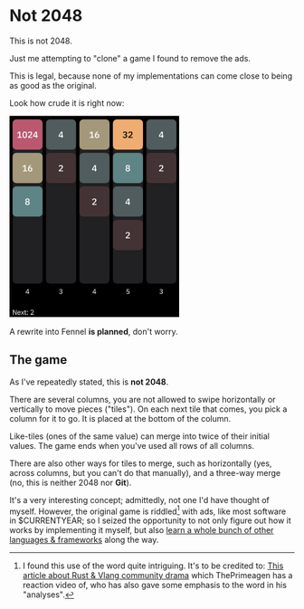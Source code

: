 # Not 2048

This is not 2048.

Just me attempting to "clone" a game I found to remove the ads.

This is legal, because none of my implementations can come close to being as
good as the original.

Look how crude it is right now:

<img src="https://raw.githubusercontent.com/hedyhli/not-2048/main/love.png" width=300/>

A rewrite into Fennel **is planned**, don't worry.

## The game

As I've repeatedly stated, this is **not 2048**.

There are several columns, you are not allowed to swipe horizontally or
vertically to move pieces ("tiles"). On each next tile that comes, you pick a
column for it to go. It is placed at the bottom of the column.

Like-tiles (ones of the same value) can merge into twice of their initial
values. The game ends when you've used all rows of all columns.

There are also other ways for tiles to merge, such as horizontally (yes, across
columns, but you can't do that manually), and a three-way merge (no, this is
neither 2048 nor **Git**).

It's a very interesting concept; admittedly, not one I'd have thought of myself.
However, the original game is riddled[^1] with ads, like most software in
$CURRENTYEAR; so I seized the opportunity to not only figure out how it works by
implementing it myself, but also [learn a whole bunch of other languages &
frameworks](https://github.com/hedyhli/todomvc-tui) along the way.


[^1]: I found this use of the word quite intriguing. It's to be credited to:
[This article about Rust & Vlang community
drama](https://web.archive.org/web/20231122124218/http://asvln.com/rants/pathetic.html)
which ThePrimeagen has a reaction video of, who has also gave some emphasis to
the word in his "analyses".
